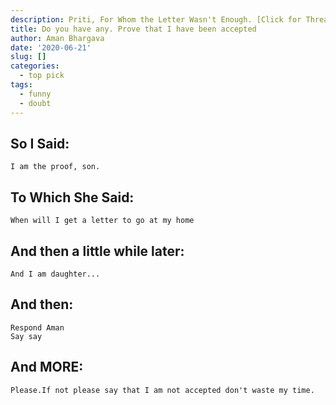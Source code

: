 ```yaml
---
description: Priti, For Whom the Letter Wasn't Enough. [Click for Thread]
title: Do you have any. Prove that I have been accepted
author: Aman Bhargava
date: '2020-06-21'
slug: []
categories: 
  - top pick
tags:
  - funny
  - doubt
---
```


## So I Said: 

```
I am the proof, son.
```

## To Which She Said: 

```
When will I get a letter to go at my home
```

## And then a little while later: 

```
And I am daughter...
```

## And then: 

```
Respond Aman
Say say 
```

## And MORE: 

```
Please.If not please say that I am not accepted don't waste my time.
```
